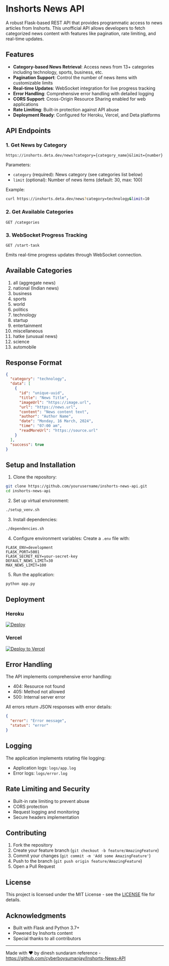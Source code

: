 # Inshorts News API

A robust Flask-based REST API that provides programmatic access to news articles from Inshorts. This unofficial API allows developers to fetch categorized news content with features like pagination, rate limiting, and real-time updates.

## Features

- **Category-based News Retrieval**: Access news from 13+ categories including technology, sports, business, etc.
- **Pagination Support**: Control the number of news items with customizable limits
- **Real-time Updates**: WebSocket integration for live progress tracking
- **Error Handling**: Comprehensive error handling with detailed logging
- **CORS Support**: Cross-Origin Resource Sharing enabled for web applications
- **Rate Limiting**: Built-in protection against API abuse
- **Deployment Ready**: Configured for Heroku, Vercel, and Deta platforms

## API Endpoints

### 1. Get News by Category

```
https://inshorts.deta.dev/news?category={category_name}&limit={number}
```

Parameters:
- `category` (required): News category (see categories list below)
- `limit` (optional): Number of news items (default: 30, max: 100)

Example:

```bash
curl https://inshorts.deta.dev/news?category=technology&limit=10
```

### 2. Get Available Categories

```http
GET /categories
```

### 3. WebSocket Progress Tracking

```http
GET /start-task
```
Emits real-time progress updates through WebSocket connection.

## Available Categories

1. all (aggregate news)
2. national (Indian news)
3. business
4. sports
5. world
6. politics
7. technology
8. startup
9. entertainment
10. miscellaneous
11. hatke (unusual news)
12. science
13. automobile

## Response Format

```json
{
  "category": "technology",
  "data": [
    {
      "id": "unique-uuid",
      "title": "News Title",
      "imageUrl": "https://image.url",
      "url": "https://news.url",
      "content": "News content text",
      "author": "Author Name",
      "date": "Monday, 16 March, 2024",
      "time": "07:00 am",
      "readMoreUrl": "https://source.url"
    }
  ],
  "success": true
}
```

## Setup and Installation

1. Clone the repository:

```bash
git clone https://github.com/yourusername/inshorts-news-api.git
cd inshorts-news-api
```

2. Set up virtual environment:

```bash
./setup_venv.sh
```

3. Install dependencies:

```bash
./dependencies.sh
```

4. Configure environment variables:
Create a `.env` file with:

```env
FLASK_ENV=development
FLASK_PORT=5001
FLASK_SECRET_KEY=your-secret-key
DEFAULT_NEWS_LIMIT=30
MAX_NEWS_LIMIT=100
```

5. Run the application:

```bash
python app.py
```

## Deployment

### Heroku
[![Deploy](https://www.herokucdn.com/deploy/button.svg)](https://heroku.com/deploy)

### Vercel
[![Deploy to Vercel](https://vercel.com/button)](https://vercel.com/import/project?template=https://github.com/yourusername/Inshorts-News-API)

## Error Handling

The API implements comprehensive error handling:

- 404: Resource not found
- 405: Method not allowed
- 500: Internal server error

All errors return JSON responses with error details:

```json
{
  "error": "Error message",
  "status": "error"
}
```

## Logging

The application implements rotating file logging:
- Application logs: `logs/app.log`
- Error logs: `logs/error.log`

## Rate Limiting and Security

- Built-in rate limiting to prevent abuse
- CORS protection
- Request logging and monitoring
- Secure headers implementation

## Contributing

1. Fork the repository
2. Create your feature branch (`git checkout -b feature/AmazingFeature`)
3. Commit your changes (`git commit -m 'Add some AmazingFeature'`)
4. Push to the branch (`git push origin feature/AmazingFeature`)
5. Open a Pull Request

## License

This project is licensed under the MIT License - see the [LICENSE](LICENSE) file for details.

## Acknowledgments

- Built with Flask and Python 3.7+
- Powered by Inshorts content
- Special thanks to all contributors

---

Made with ❤️ by dinesh sundaram
reference - https://github.com/cyberboysumanjay/Inshorts-News-API 
